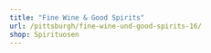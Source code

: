 ```yaml
---
title: "Fine Wine & Good Spirits"
url: /pittsburgh/fine-wine-und-good-spirits-16/
shop: Spirituosen
---
```

